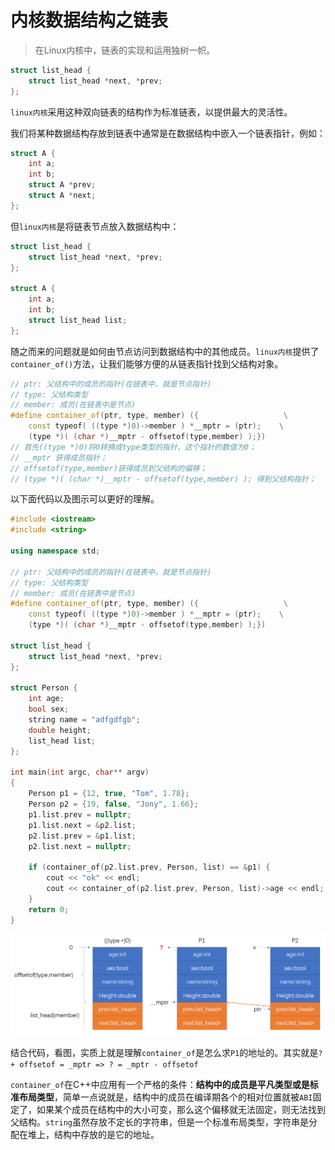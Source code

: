 # 内核数据结构之链表

> 在Linux内核中，链表的实现和运用独树一帜。

<!-- more -->

```cpp
struct list_head {
    struct list_head *next, *prev;
};
```

`linux内核`采用这种双向链表的结构作为标准链表，以提供最大的灵活性。

我们将某种数据结构存放到链表中通常是在数据结构中嵌入一个链表指针，例如：

```cpp
struct A {
    int a;
    int b;
    struct A *prev;
    struct A *next;
};
```

但`linux内核`是将链表节点放入数据结构中：

```cpp
struct list_head {
    struct list_head *next, *prev;
};

struct A {
    int a;
    int b;
    struct list_head list;
};
```

随之而来的问题就是如何由节点访问到数据结构中的其他成员。`linux内核`提供了`container_of()`方法，让我们能够方便的从链表指针找到父结构对象。

```cpp
// ptr: 父结构中的成员的指针(在链表中，就是节点指针)
// type: 父结构类型
// member: 成员(在链表中是节点)
#define container_of(ptr, type, member) ({                   \
	const typeof( ((type *)0)->member ) *__mptr = (ptr);    \
	(type *)( (char *)__mptr - offsetof(type,member) );})
// 首先((type *)0)将0转换成type类型的指针，这个指针的数值为0；
// __mptr 获得成员指针；
// offsetof(type,member)获得成员到父结构的偏移；
// (type *)( (char *)__mptr - offsetof(type,member) ); 得到父结构指针；
```

以下面代码以及图示可以更好的理解。

```cpp
#include <iostream>
#include <string>

using namespace std;

// ptr: 父结构中的成员的指针(在链表中，就是节点指针)
// type: 父结构类型
// member: 成员(在链表中是节点)
#define container_of(ptr, type, member) ({                   \
	const typeof( ((type *)0)->member ) *__mptr = (ptr);    \
	(type *)( (char *)__mptr - offsetof(type,member) );})

struct list_head {
    struct list_head *next, *prev;
};

struct Person {
    int age;
    bool sex;
    string name = "adfgdfgb";
    double height;
    list_head list;
};

int main(int argc, char** argv)
{
    Person p1 = {12, true, "Tom", 1.78};
    Person p2 = {19, false, "Jony", 1.66};
    p1.list.prev = nullptr;
    p1.list.next = &p2.list;
    p2.list.prev = &p1.list;
    p2.list.next = nullptr;

    if (container_of(p2.list.prev, Person, list) == &p1) {
        cout << "ok" << endl;
        cout << container_of(p2.list.prev, Person, list)->age << endl;
    }
    return 0;
}
```

![](https://raw.githubusercontent.com/AZMDDY/imgs/master/image-20200329211402916.png)

结合代码，看图，实质上就是理解`container_of`是怎么求`P1`的地址的。其实就是`? + offsetof = _mptr => ? = _mptr - offsetof`

`container_of`在C++中应用有一个严格的条件：**结构中的成员是平凡类型或是标准布局类型**，简单一点说就是，结构中的成员在编译期各个的相对位置就被`ABI`固定了，如果某个成员在结构中的大小可变，那么这个偏移就无法固定，则无法找到父结构。`string`虽然存放不定长的字符串，但是一个标准布局类型，字符串是分配在堆上，结构中存放的是它的地址。

